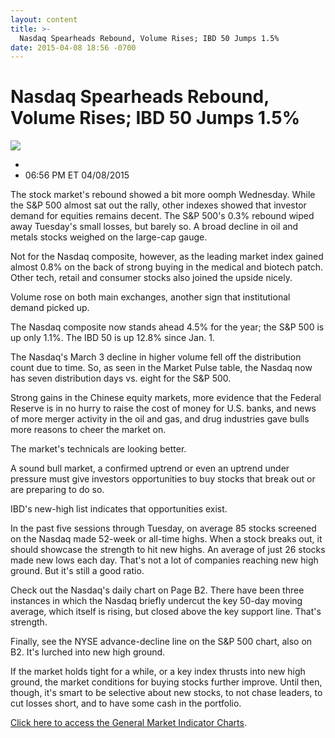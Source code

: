```yaml
---
layout: content
title: >-
  Nasdaq Spearheads Rebound, Volume Rises; IBD 50 Jumps 1.5%
date: 2015-04-08 18:56 -0700
---
```



Nasdaq Spearheads Rebound, Volume Rises; IBD 50 Jumps 1.5%
===========================================================


![](https://www.investors.com/wp-content/uploads/ibd-migrated-images/MPv_150409_635641032655153208.png)

* 
* 06:56 PM ET 04/08/2015




  

The stock market's rebound showed a bit more oomph Wednesday. While the S&P 500 almost sat out the rally, other indexes showed that investor demand for equities remains decent. The S&P 500's 0.3% rebound wiped away Tuesday's small losses, but barely so. A broad decline in oil and metals stocks weighed on the large-cap gauge.

  

Not for the Nasdaq composite, however, as the leading market index gained almost 0.8% on the back of strong buying in the medical and biotech patch. Other tech, retail and consumer stocks also joined the upside nicely.

  

Volume rose on both main exchanges, another sign that institutional demand picked up.

  

The Nasdaq composite now stands ahead 4.5% for the year; the S&P 500 is up only 1.1%. The IBD 50 is up 12.8% since Jan. 1.

  

The Nasdaq's March 3 decline in higher volume fell off the distribution count due to time. So, as seen in the Market Pulse table, the Nasdaq now has seven distribution days vs. eight for the S&P 500.

  

Strong gains in the Chinese equity markets, more evidence that the Federal Reserve is in no hurry to raise the cost of money for U.S. banks, and news of more merger activity in the oil and gas, and drug industries gave bulls more reasons to cheer the market on.

  

The market's technicals are looking better.

  

A sound bull market, a confirmed uptrend or even an uptrend under pressure must give investors opportunities to buy stocks that break out or are preparing to do so.

  

IBD's new-high list indicates that opportunities exist.

  

In the past five sessions through Tuesday, on average 85 stocks screened on the Nasdaq made 52-week or all-time highs. When a stock breaks out, it should showcase the strength to hit new highs. An average of just 26 stocks made new lows each day. That's not a lot of companies reaching new high ground. But it's still a good ratio. 

  

Check out the Nasdaq's daily chart on Page B2. There have been three instances in which the Nasdaq briefly undercut the key 50-day moving average, which itself is rising, but closed above the key support line. That's strength.

  

Finally, see the NYSE advance-decline line on the S&P 500 chart, also on B2. It's lurched into new high ground.

  

If the market holds tight for a while, or a key index thrusts into new high ground, the market conditions for buying stocks further improve. Until then, though, it's smart to be selective about new stocks, to not chase leaders, to cut losses short, and to have some cash in the portfolio.

  

[Click here to access the General Market Indicator Charts](https://www.investors.com/pdf/GMI_040915.pdf).





